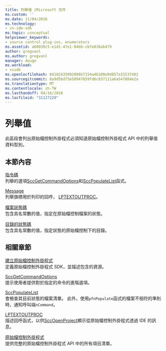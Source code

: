 ```yaml
---
title: 列舉值 |Microsoft 文件
ms.custom: ''
ms.date: 11/04/2016
ms.technology:
- vs-ide-sdk
ms.topic: conceptual
helpviewer_keywords:
- source control plug-ins, enumerators
ms.assetid: a60030c5-e1d1-47e1-84bb-cbfe838ab479
author: gregvanl
ms.author: gregvanl
manager: douge
ms.workload:
- vssdk
ms.openlocfilehash: 84102435092096b7154a46100e9d857a31537482
ms.sourcegitcommit: 6a9d5bd75e50947659fd6c837111a6a547884e2a
ms.translationtype: MT
ms.contentlocale: zh-TW
ms.lasthandoff: 04/16/2018
ms.locfileid: "31127229"
---
```

# <a name="enumerators"></a>列舉值
此區段會列出原始檔控制外掛程式必須知道原始檔控制外掛程式 API 中的列舉值資料型別。  
  
## <a name="in-this-section"></a>本節內容  
 [指令碼](../extensibility/command-code-enumerator.md)  
 列舉的選項[SccGetCommandOptions](../extensibility/sccgetcommandoptions-function.md)和[SccPopulateList](../extensibility/sccpopulatelist-function.md)函式。  
  
 [Message](../extensibility/message-enumerator.md)  
 列舉旗標用於列印的回呼， [LPTEXTOUTPROC](../extensibility/lptextoutproc.md)。  
  
 [檔案狀態碼](../extensibility/file-status-code-enumerator.md)  
 包含具名常數的值，指定在原始檔控制檔案的狀態。  
  
 [目錄的狀態碼](../extensibility/directory-status-code-enumerator.md)  
 包含具名常數的值，指定狀態的原始檔控制下的目錄。  
  
## <a name="related-sections"></a>相關章節  
 [建立原始檔控制外掛程式](../extensibility/internals/creating-a-source-control-plug-in.md)  
 定義原始檔控制外掛程式 SDK，並描述包含的資源。  
  
 [SccGetCommandOptions](../extensibility/sccgetcommandoptions-function.md)  
 提示使用者提供對於指定的命令的進階選項。  
  
 [SccPopulateList](../extensibility/sccpopulatelist-function.md)  
 會檢查其目前狀態的檔案清單。 此外，使用`pfnPopulate`函式的檔案不相符的準則時，通知呼叫端`nCommand`。  
  
 [LPTEXTOUTPROC](../extensibility/lptextoutproc.md)  
 描述回呼函式，以供[SccOpenProject](../extensibility/sccopenproject-function.md)顯示從原始檔控制外掛程式透過 IDE 的訊息。  
  
 [原始檔控制外掛程式](../extensibility/source-control-plug-ins.md)  
 提供完整的原始檔控制外掛程式 API 中的所有項目清單。